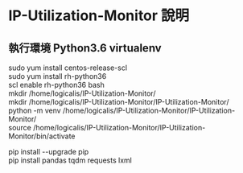 ﻿# IP-Utilization-Monitor 說明  
  
## 執行環境 Python3.6 virtualenv  
sudo yum install centos-release-scl  
sudo yum install rh-python36  
scl enable rh-python36 bash  
mkdir /home/logicalis/IP-Utilization-Monitor/  
mkdir /home/logicalis/IP-Utilization-Monitor/IP-Utilization-Monitor/  
python -m venv /home/logicalis/IP-Utilization-Monitor/IP-Utilization-Monitor/  
source /home/logicalis/IP-Utilization-Monitor/IP-Utilization-Monitor/bin/activate  
  
pip install --upgrade pip  
pip install pandas tqdm requests lxml  
